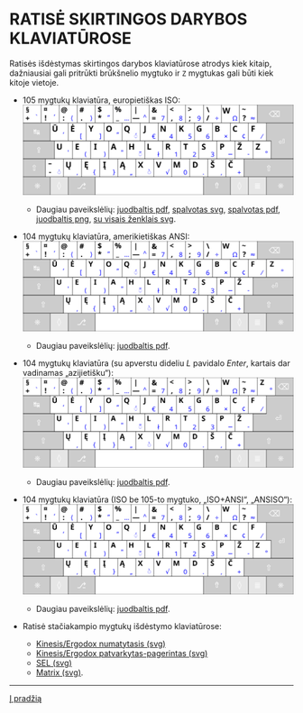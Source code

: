 
# RATISĖ SKIRTINGOS DARYBOS KLAVIATŪROSE

Ratisės išdėstymas skirtingos darybos klaviatūrose atrodys kiek kitaip, dažniausiai gali pritrūkti brūkšnelio mygtuko ir ```Z``` mygtukas gali būti kiek kitoje vietoje.

  - 105 mygtukų klaviatūra, europietiškas ISO:
![105 mygtukų klaviatūra, europietiškas ISO](images/kb-lt-ratise.svg)
    - Daugiau paveikslėlių: [juodbaltis pdf](images/kb-lt-ratise.pdf), [spalvotas svg](images/ratise-spausdinimo-tvarka.svg), [spalvotas pdf](images/ratise-spausdinimo-tvarka.pdf), [juodbaltis png](images/lek_ratise_layout.png), [su visais ženklais svg](images/kb-lt-ratise-visi-zenklai.svg).

  - 104 mygtukų klaviatūra, amerikietiškas ANSI:
![104 mygtukų klaviatūra, amerikietiškas ANSI](images/kb-lt-ratise-104-ansi.svg)
    - Daugiau paveikslėlių: [juodbaltis pdf](images/kb-lt-ratise-104-ansi.pdf).

  - 104 mygtukų klaviatūra (su apverstu dideliu _L_ pavidalo _Enter_, kartais dar vadinamas „azijietišku“):
![104 mygtukų klaviatūra (su apverstu dideliu L pavidalo Enter)](images/kb-lt-ratise-104-b.svg)
    - Daugiau paveikslėlių: [juodbaltis pdf](images/kb-lt-ratise-104-b.pdf).

  - 104 mygtukų klaviatūra (ISO be 105-to mygtuko, „ISO+ANSI“, „ANSISO“):
![104 mygtukų klaviatūra, ISO be 105-to mygtuko, ISO+ANSI, ANSISO](images/kb-lt-ratise-104-c.svg)
    - Daugiau paveikslėlių: [juodbaltis pdf](images/kb-lt-ratise-104-c.pdf).

  - Ratisė stačiakampio mygtukų išdėstymo klaviatūrose:
    - [Kinesis/Ergodox numatytasis (svg)](images/kb-lt-ratise-kinesis-ergodox.svg)
    - [Kinesis/Ergodox patvarkytas-pagerintas (svg)](images/kb-lt-ratise-kinesis-ergodox-patvarkytas.svg)
    - [SEL (svg)](images/kb-lt-ratise-sel.svg)
    - [Matrix (svg)](images/kb-lt-ratise-matrix.svg).

--------------------------------------------------------------------

[Į pradžią](../README.md)

